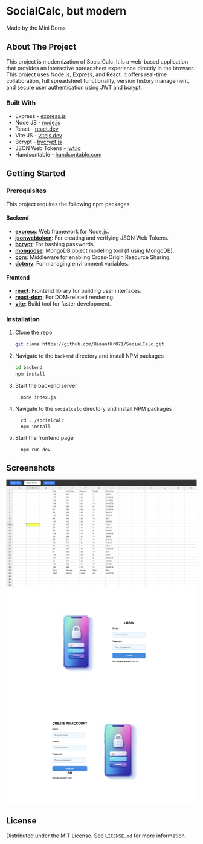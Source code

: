 # SocialCalc, but modern
Made by the Mini Doras

## About The Project

This project is modernization of SocialCalc. It is a web-based application that provides an interactive spreadsheet experience directly in the browser. This project uses Node.js, Express, and React. It offers real-time collaboration, full spreadsheet functionality, version history management, and secure user authentication using JWT and bcrypt.

### Built With

* Express - [express.js](https://expressjs.com)
* Node JS - [node.js](https://nodejs.org/en/about)
* React - [react.dev](https://react.dev/)
* Vite JS - [vitejs.dev](https://vitejs.dev/)
* Bcrypt - [bycrypt.js](https://www.npmjs.com/package/bcryptjs)
* JSON Web Tokens - [jwt.io](https://jwt.io/)
* Handsontable  - [handsontable.com](https://handsontable.com/)

## Getting Started

### Prerequisites

This project requires the following npm packages:

#### Backend

- **[express](https://www.npmjs.com/package/express)**: Web framework for Node.js.
- **[jsonwebtoken](https://www.npmjs.com/package/jsonwebtoken)**: For creating and verifying JSON Web Tokens.
- **[bcrypt](https://www.npmjs.com/package/bcrypt)**: For hashing passwords.
- **[mongoose](https://www.npmjs.com/package/mongoose)**: MongoDB object modeling tool (if using MongoDB).
- **[cors](https://www.npmjs.com/package/cors)**: Middleware for enabling Cross-Origin Resource Sharing.
- **[dotenv](https://www.npmjs.com/package/dotenv)**: For managing environment variables.

#### Frontend

- **[react](https://www.npmjs.com/package/react)**: Frontend library for building user interfaces.
- **[react-dom](https://www.npmjs.com/package/react-dom)**: For DOM-related rendering.
- **[vite](https://www.npmjs.com/package/vite)**: Build tool for faster development.

### Installation

1. Clone the repo
   ```sh
   git clone https://github.com/HemantKr071/SocialCalc.git
   ```
2. Navigate to the `backend` directory and install NPM packages
   ```sh
   cd backend
   npm install
   ```
3. Start the backend server
    ```
      node index.js
    ```
4. Navigate to the `socialcalc` directory and install NPM packages
    ```
      cd ../socialcalc
      npm install
    ```
5. Start the frontend page
    ```
      npm run dev
    ```

## Screenshots

<img alt="screenshot of spreadsheet interface" src="./screenshots/spreadsheet.png" width="800">
<img alt="screenshot of login page" src="./screenshots/signin.png" width="800">
<img alt="screenshot of sign up page" src="./screenshots/signup.png" width="800">

## License

Distributed under the MIT License. See `LICENSE.md` for more information.

